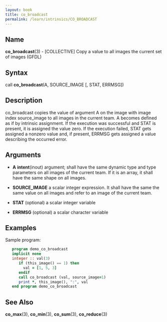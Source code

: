 ```yaml
---
layout: book
title: co_broadcast
permalink: /learn/intrinsics/CO_BROADCAST
---
```

## __Name__

__co\_broadcast__(3) - \[COLLECTIVE\] Copy a value to all images the current set of images
(GFDL)

## __Syntax__

call __co\_broadcast__(A, SOURCE\_IMAGE \[, STAT, ERRMSG\])

## __Description__

co\_broadcast copies the value of argument A on the image with image
index source\_image to all images in the current team. A becomes defined
as if by intrinsic assignment. If the execution was successful and STAT
is present, it is assigned the value zero. If the execution failed, STAT
gets assigned a nonzero value and, if present, ERRMSG gets assigned a
value describing the occurred error.

## __Arguments__

  - __A__
    __intent__(inout) argument; shall have the same dynamic type and
    type parameters on all images of the current team. If it is an
    array, it shall have the same shape on all images.

  - __SOURCE\_IMAGE__
    a scalar integer expression. It shall have the same the same value
    on all images and refer to an image of the current team.

  - __STAT__
    (optional) a scalar integer variable

  - __ERRMSG__
    (optional) a scalar character variable

## __Examples__

Sample program:

```fortran
   program demo_co_broadcast
   implicit none
   integer :: val(3)
      if (this_image() == 1) then
        val = [1, 5, 3]
      endif
      call co_broadcast (val, source_image=1)
      print *, this_image(), ":", val
   end program demo_co_broadcast
```

## __See Also__

__co\_max__(3), __co\_min__(3), __co\_sum__(3), __co\_reduce__(3)
